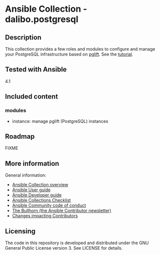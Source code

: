 # Ansible Collection - dalibo.postgresql

## Description
This collection provides a few roles and modules to configure and manage your
PostgreSQL infrastructure based on [pglift](../../../../docs/index.rst).
See the [tutorial](../../../../docs/ansible).

## Tested with Ansible

4.1

## Included content
### modules
- instance: manage pglift (PostgreSQL) instances

## Roadmap
FIXME

## More information

General information:

- [Ansible Collection overview](https://github.com/ansible-collections/overview)
- [Ansible User guide](https://docs.ansible.com/ansible/latest/user_guide/index.html)
- [Ansible Developer guide](https://docs.ansible.com/ansible/latest/dev_guide/index.html)
- [Ansible Collections Checklist](https://github.com/ansible-collections/overview/blob/master/collection_requirements.rst)
- [Ansible Community code of conduct](https://docs.ansible.com/ansible/latest/community/code_of_conduct.html)
- [The Bullhorn (the Ansible Contributor newsletter)](https://us19.campaign-archive.com/home/?u=56d874e027110e35dea0e03c1&id=d6635f5420)
- [Changes impacting Contributors](https://github.com/ansible-collections/overview/issues/45)

## Licensing
The code in this repository is developed and distributed under the GNU General
Public License version 3. See LICENSE for details.
